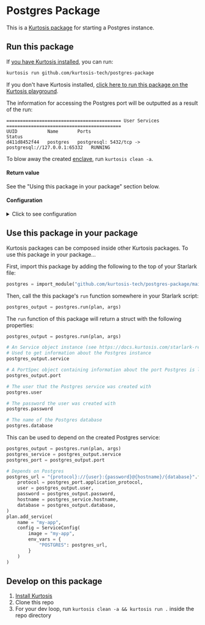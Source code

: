 Postgres Package
================
This is a [Kurtosis package](https://docs.kurtosis.com/concepts-reference/packages) for starting a Postgres instance.

Run this package
----------------
If [you have Kurtosis installed][install-kurtosis], you can run: 

```bash
kurtosis run github.com/kurtosis-tech/postgres-package
```

If you don't have Kurtosis installed, [click here to run this package on the Kurtosis playground](https://gitpod.io/#KURTOSIS_PACKAGE_LOCATOR=github.com%2Fkurtosis-tech%2Fpostgres-package/https://github.com/kurtosis-tech/playground-gitpod).

The information for accessing the Postgres port will be outputted as a result of the run:

```
========================================== User Services ==========================================
UUID           Name       Ports                                                  Status
d411d8452f44   postgres   postgresql: 5432/tcp -> postgresql://127.0.0.1:65332   RUNNING
```

To blow away the created [enclave][enclaves-reference], run `kurtosis clean -a`.

#### Return value

See the "Using this package in your package" section below.


#### Configuration

<details>
    <summary>Click to see configuration</summary>

You can configure this package using the following JSON structure (though note that `//` lines aren't valid JSON, so you must remove them!). The default value each parameter will take if omitted is shown here:

```javascript
{
    // The Docker image that will be run
    "image": "postgres:alpine",

    // The name given to the service that gets added
    "name": "postgres",

    // The name of the user that will be created
    "user": "postgres",

    // The password given to the created user
    "password": "MyPassword1!",

    // The name of the database that will be created
    "database": "postgres",
}
```

For example:

```bash
kurtosis run github.com/kurtosis-tech/postgres-package '{"image":"postgres:15.2-alpine","user":"johnsnow"}'
```

</details>

Use this package in your package
--------------------------------
Kurtosis packages can be composed inside other Kurtosis packages. To use this package in your package...

First, import this package by adding the following to the top of your Starlark file:

```python
postgres = import_module("github.com/kurtosis-tech/postgres-package/main.star")
```

Then, call the this package's `run` function somewhere in your Starlark script:

```python
postgres_output = postgres.run(plan, args)
```

The `run` function of this package will return a struct with the following properties:

```python
postgres_output = postgres.run(plan, args)

# An Service object instance (see https://docs.kurtosis.com/starlark-reference/service)
# Used to get information about the Postgres instance
postgres_output.service

# A PortSpec object containing information about the port Postgres is listening on (see https://docs.kurtosis.com/starlark-reference/port-spec)
postgres_output.port

# The user that the Postgres service was created with
postgres.user

# The password the user was created with
postgres.password

# The name of the Postgres database
postgres.database
```

This can be used to depend on the created Postgres service:

```python
postgres_output = postgres.run(plan, args)
postgres_service = postgres_output.service
postgres_port = postgres_output.port

# Depends on Postgres
postgres_url = "{protocol}://{user}:{password}@{hostname}/{database}".format(
    protocol = postgres_port.application_protocol,
    user = postgres_output.user,
    password = postgres_output.password,
    hostname = postgres_service.hostname,
    database = postgres_output.database,
)
plan.add_service(
    name = "my-app",
    config = ServiceConfig(
        image = "my-app",
        env_vars = {
            "POSTGRES": postgres_url,
        }
    )
)
```

Develop on this package
-----------------------
1. [Install Kurtosis][install-kurtosis]
1. Clone this repo
1. For your dev loop, run `kurtosis clean -a && kurtosis run .` inside the repo directory


<!-------------------------------- LINKS ------------------------------->
[install-kurtosis]: https://docs.kurtosis.com/install
[enclaves-reference]: https://docs.kurtosis.com/concepts-reference/enclaves
[service-reference]: https://docs.kurtosis.com/starlark-reference/plan
